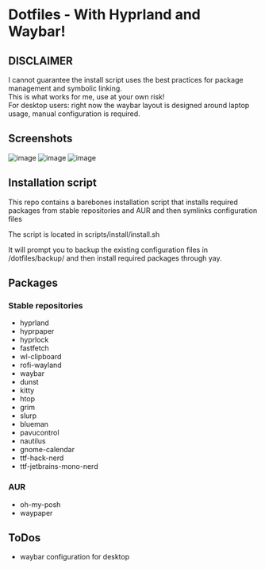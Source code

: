 # Dotfiles - With Hyprland and Waybar!
## DISCLAIMER
I cannot guarantee the install script uses the best practices for package management and symbolic linking.  
This is what works for me, use at your own risk!  
For desktop users: right now the waybar layout is designed around laptop usage, manual configuration is required.
## Screenshots
![image](https://github.com/user-attachments/assets/3742ef6b-cec7-430d-bc19-924fc4e8aaed)
![image](https://github.com/user-attachments/assets/cfe52a39-3f11-4cd2-8ed8-0cbfb0541025)
![image](https://github.com/user-attachments/assets/a05a973a-2dac-49f4-a766-b1336aebfbaa)


## Installation script
This repo contains a barebones installation script that installs required packages from stable repositories and AUR and then symlinks configuration files  
  
The script is located in scripts/install/install.sh  

It will prompt you to backup the existing configuration files in /dotfiles/backup/ and then install required packages through yay.  

## Packages
### Stable repositories
- hyprland
- hyprpaper
- hyprlock
- fastfetch
- wl-clipboard
- rofi-wayland
- waybar
- dunst
- kitty
- htop
- grim
- slurp
- blueman
- pavucontrol
- nautilus
- gnome-calendar
- ttf-hack-nerd
- ttf-jetbrains-mono-nerd
### AUR
- oh-my-posh
- waypaper

## ToDos
- waybar configuration for desktop

